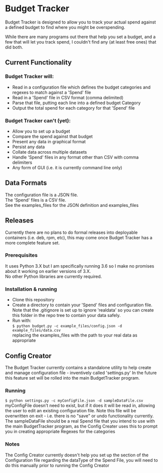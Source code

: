 # Budget Tracker
Budget Tracker is designed to allow you to track your actual spend against a defined budget to find where you might be overspending.  

While there are many programs out there that help you set a budget, and a few that will let you track spend, I couldn't find any (at least free ones) that did both.

## Current Functionality
### Budget Tracker will:  
* Read in a configuration file which defines the budget categories and regexes to match against a 'Spend' file
* Read in a 'Spend' file in CSV format (comma delimited)
* Parse that file, putting each line into a defined budget Category
* Output the total spend for each category for that 'Spend' file

### Budget Tracker can't (yet):
* Allow you to set up a budget
* Compare the spend against that budget
* Present any data in graphical format
* Persist any data
* Collate data across multiple datasets
* Handle 'Spend' files in any format other than CSV with comma delimiters
* Any form of GUI (i.e. it is currently command line only)

## Data Formats
The configuration file is a JSON file.  
The 'Spend' files is a CSV file.  
See the examples_files for the JSON definition and examples_files

## Releases
Currently there are no plans to do formal releases into deployable containers (i.e. deb, rpm, etc), this may come once Budget Tracker has a more complete feature set.

### Prerequisites  
It uses Python 3.X but I am specifically running 3.6 so I make no promises about it working on earlier versions of 3.X.  
No other Python libraries are currently required.

### Installation & running
* Clone this repository
* Create a directory to contain your 'Spend' files and configuration file. Note that the .gitignore is set up to ignore 'realdata' so you can create this folder in the repo tree to contain your data safely.
* Run with:  
```$ python budget.py -c example_files/config.json -d example_files/data.csv```  
replacing the examples_files with the path to your real data as appropriate

## Config Creator
The Budget Tracker currently contains a standalone utility to help create and manage configuration file - inventively called 'settings.py'
In the future this feature set will be rolled into the main BudgetTracker program.

###  Running

```$ python settings.py -c myConfigFile.json -d sampleDataFile.csv```
myConfigFile doesn't need to exist, but if it does it will be read in, allowing the user to edit an existing configuration file. Note this file will be overwritten on exit - i.e. there is no "save" or undo functionality currently.
The sampleDataFile should be a real Spend file that you intend to use with the main BudgetTracker program, as the Config Creater uses this to prompt you in creating appropriate Regexes for the categories

### Notes
The Config Creator currently doesn't help you set up the section of the Configuration file regarding the dataType of the Spend File, you will need to do this manually prior to running the Config Creator
